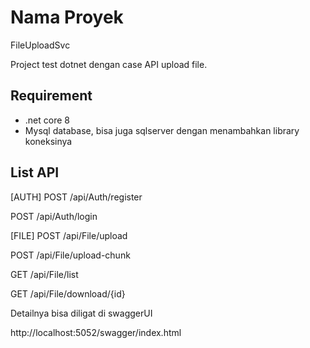 # Nama Proyek
FileUploadSvc

Project test dotnet dengan case API upload file.
## Requirement
- .net core 8
- Mysql database, bisa juga sqlserver dengan menambahkan library koneksinya

## List API
[AUTH]
POST
/api/Auth/register

POST
/api/Auth/login



[FILE]
POST
/api/File/upload

POST
/api/File/upload-chunk

GET
/api/File/list

GET
/api/File/download/{id}


Detailnya bisa diligat di swaggerUI

http://localhost:5052/swagger/index.html
